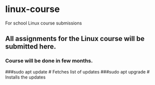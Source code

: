# linux-course
For school Linux course submissions
## All assignments for the Linux course will be submitted here.
### Course will be done in few months.

###sudo apt update        # Fetches list of updates
###sudo apt upgrade       # Installs the updates

